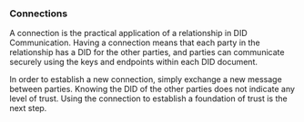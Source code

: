### Connections

A connection is the practical application of a relationship in DID Communication. Having a connection means that each party in the relationship has a DID for the other parties, and parties can communicate securely using the keys and endpoints within each DID document.

In order to establish a new connection, simply exchange a new message between parties. Knowing the DID of the other parties does not indicate any level of trust. Using the connection to establish a foundation of trust is the next step.



